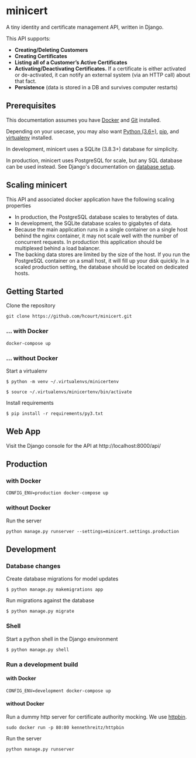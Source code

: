 # minicert

A tiny identity and certificate management API, written in Django.

This API supports:
- **Creating/Deleting Customers**
- **Creating Certificates**
- **Listing all of a Customer’s Active Certificates**
- **Activating/Deactivating Certificates.** If a certificate is either activated
 or de-activated, it can notify an external system (via an HTTP call) about that
 fact.
- **Persistence** (data is stored in a DB and survives computer restarts)

## Prerequisites

This documentation assumes you have
 [Docker](https://www.docker.com/products/docker-desktop) and
 [Git](https://git-scm.com/) installed.
 
Depending on your usecase, you may also want
 [Python (3.6+)](https://www.python.org/downloads/),
 [pip](https://pip.pypa.io/en/stable/installing/),
  and [virtualenv](https://virtualenv.pypa.io/en/latest/)
 installed.

In development, minicert uses a SQLite (3.8.3+) database for simplicity.

In production, minicert uses PostgreSQL for scale, but any
 SQL database can be used instead. See Django's documentation on
 [database setup](https://docs.djangoproject.com/en/2.2/topics/install/#get-your-database-running).

## Scaling minicert

This API and associated docker application have the following scaling properties
- In production, the PostgreSQL database scales to terabytes of data.
- In development, the SQLite database scales to gigabytes of data.
- Because the main application runs in a single container on a single host 
 behind the nginx container, it may not scale well with the number of concurrent
 requests.  In production this application should be multiplexed behind a load
 balancer.
- The backing data stores are limited by the size of the host.  If you run
 the PostgreSQL container on a small host, it will fill up your disk quickly. 
 In a scaled production setting, the database should be located on dedicated 
 hosts.


## Getting Started

Clone the repository
```console
git clone https://github.com/hcourt/minicert.git
```

### ... with Docker
```console
docker-compose up
```

### ... without Docker
Start a virtualenv
```console
$ python -m venv ~/.virtualenvs/minicertenv

$ source ~/.virtualenvs/minicertenv/bin/activate
```

Install requirements
```console
$ pip install -r requirements/py3.txt
```

## Web App
Visit the Django console for the API at http://localhost:8000/api/

## Production
### with Docker
```console
CONFIG_ENV=production docker-compose up
```

### without Docker
Run the server
```console
python manage.py runserver --settings=minicert.settings.production
```

## Development

### Database changes
Create database migrations for model updates
```console
$ python manage.py makemigrations app
```
Run migrations against the database
```console
$ python manage.py migrate
```

### Shell
Start a python shell in the Django environment
```console
$ python manage.py shell
```

### Run a development build

#### with Docker
```console
CONFIG_ENV=development docker-compose up
```


#### without Docker
Run a dummy http server for certificate authority mocking.  We use 
[httpbin](httpbin.org).
```console
sudo docker run -p 80:80 kennethreitz/httpbin
```
Run the server
```console
python manage.py runserver
```
